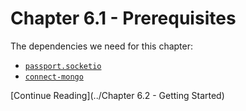 # Chapter 6.1 - Prerequisites

The dependencies we need for this chapter:

- [`passport.socketio`](https://www.npmjs.com/package/passport.socketio)
- [`connect-mongo`](https://www.npmjs.com/package/connect-mongo)

[Continue Reading](../Chapter 6.2 - Getting Started)
